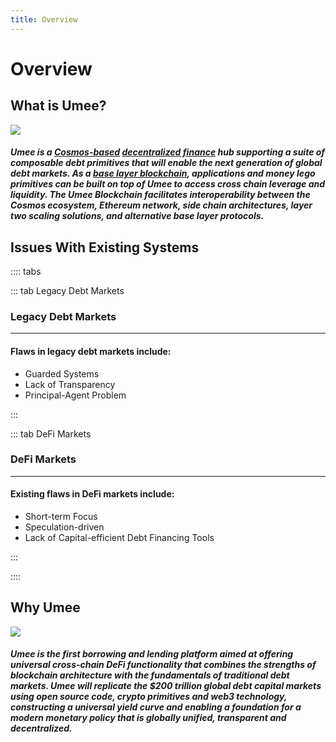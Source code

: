 ```yaml
---
title: Overview
---
```


# Overview

## What is Umee?
![](/bg/what-is-umee.png)

#### *Umee is a [Cosmos-based](/users/blockchain-basics/what-is-cosmos) [decentralized finance](/users/blockchain-basics/what-is-defi) hub supporting a suite of composable debt primitives that will enable the next generation of global debt markets. As a [base layer blockchain](/users/blockchain-basics/what-is-blockchain), applications and money lego primitives can be built on top of Umee to access cross chain leverage and liquidity. The Umee Blockchain facilitates interoperability between the Cosmos ecosystem, Ethereum network, side chain architectures, layer two scaling solutions, and alternative base layer protocols.*

## Issues With Existing Systems

:::: tabs

::: tab Legacy Debt Markets

### Legacy Debt Markets

****

#### Flaws in legacy debt markets include:

- Guarded Systems
- Lack of Transparency
- Principal-Agent Problem

:::

::: tab DeFi Markets

### DeFi Markets

****

#### Existing flaws in DeFi markets include:

- Short-term Focus
- Speculation-driven
- Lack of Capital-efficient Debt Financing Tools

:::

::::

## Why Umee

![](/bg/why-umee.png)

#### *Umee is the first borrowing and lending platform aimed at offering universal cross-chain DeFi functionality that combines the strengths of blockchain architecture with the fundamentals of traditional debt markets. Umee will replicate the $200 trillion global debt capital markets using open source code, crypto primitives and web3 technology, constructing a universal yield curve and enabling a foundation for a modern monetary policy that is globally unified, transparent and decentralized.*
